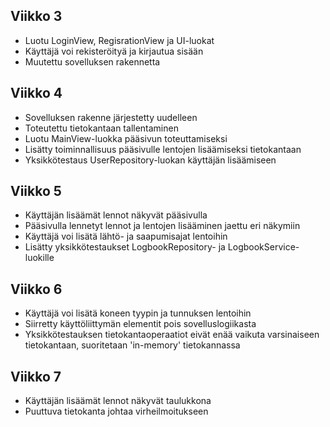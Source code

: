 ## Viikko 3

 - Luotu LoginView, RegisrationView ja UI-luokat
 - Käyttäjä voi rekisteröityä ja kirjautua sisään
 - Muutettu sovelluksen rakennetta

## Viikko 4

 - Sovelluksen rakenne järjestetty uudelleen
 - Toteutettu tietokantaan tallentaminen
 - Luotu MainView-luokka pääsivun toteuttamiseksi
 - Lisätty toiminnallisuus pääsivulle lentojen lisäämiseksi tietokantaan
 - Yksikkötestaus UserRepository-luokan käyttäjän lisäämiseen

## Viikko 5

 - Käyttäjän lisäämät lennot näkyvät pääsivulla
 - Pääsivulla lennetyt lennot ja lentojen lisääminen jaettu eri näkymiin
 - Käyttäjä voi lisätä lähtö- ja saapumisajat lentoihin
 - Lisätty yksikkötestaukset LogbookRepository- ja LogbookService-luokille

## Viikko 6

 - Käyttäjä voi lisätä koneen tyypin ja tunnuksen lentoihin
 - Siirretty käyttöliittymän elementit pois sovelluslogiikasta
 - Yksikkötestauksen tietokantaoperaatiot eivät enää vaikuta varsinaiseen tietokantaan, suoritetaan 'in-memory' tietokannassa

## Viikko 7

 - Käyttäjän lisäämät lennot näkyvät taulukkona
 - Puuttuva tietokanta johtaa virheilmoitukseen
